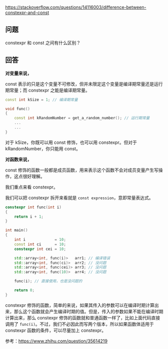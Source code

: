<https://stackoverflow.com/questions/14116003/difference-between-constexpr-and-const>

## 问题

constexpr 和 const 之间有什么区别？

## 回答

**对变量来说，**

const 表示的只是这个变量不可修改，但并未限定这个变量是编译期常量还是运行期常量；而 constexpr 之能是编译期常量。

```c++
const int kSize = 1; // 编译期常量

void func()
{
    const int kRandomNumber = get_a_random_number(); // 运行期常量
    ...
    ...
}
```

对于 kSize，你既可以用 const 修饰，也可以用 constexpr。但对于 kRandomNumber，你只能用 const。

**对函数来说，**

const 修饰的函数一般都是成员函数，用来表示这个函数不会对成员变量产生写操作，这点很好理解。

我们重点来看 constexpr。

我们可以把 constexpr 拆开来看就是 `const expression`，意即常量表达式。

```c++
constexpr int func(int i)
{
    return i + 1;
}

int main()
{
    int i             = 10;
    const int ci      = 10;
    constexpr int cei = 10;

    std::array<int, func(i)>   arr1; // 编译错误
    std::array<int, func(ci)>  arr2; // 没问题
    std::array<int, func(cei)> arr3; // 没问题
    std::array<int, func(10)>  arr4; // 没问题

    func(i); // 直接使用，也是没问题的

    return 0;
}
```

constexpr 修饰的函数，简单的来说，如果其传入的参数可以在编译时期计算出来，那么这个函数就会产生编译时期的值。但是，传入的参数如果不能在编译时期计算出来，那么 constexpr 修饰的函数就和普通函数一样了，比如上面代码直接调用了 `func(i)`。不过，我们不必因此而写两个版本，所以如果函数体适用于 constexpr 函数的条件，可以尽量加上 constexpr。

参考：<https://www.zhihu.com/question/35614219>
